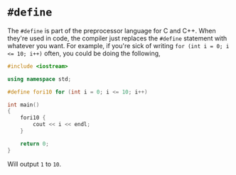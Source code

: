 # `#define`

The `#define` is part of the preprocessor language for C and C++. When they're used in code, the compiler just replaces the `#define` statement with whatever you want. For example, if you're sick of writing `for (int i = 0; i <= 10; i++)` often, you could be doing the following,

```C++
#include <iostream>

using namespace std;

#define fori10 for (int i = 0; i <= 10; i++)

int main()
{
    fori10 {
        cout << i << endl;
    }

    return 0;
}
```

Will output `1` to `10`.
